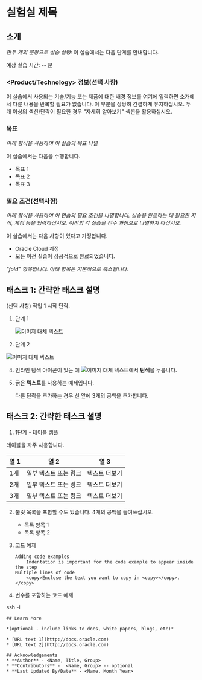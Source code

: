 # 실험실 제목

## 소개

_한두 개의 문장으로 실습 설명:_ 이 실습에서는 다음 단계를 안내합니다.

예상 실습 시간: -- 분

### <Product/Technology> 정보(선택 사항)

이 실습에서 사용되는 기술/기능 또는 제품에 대한 배경 정보를 여기에 입력하면 소개에서 다룬 내용을 반복할 필요가 없습니다. 이 부분을 상당히 간결하게 유지하십시오. 두 개 이상의 섹션/단락이 필요한 경우 "자세히 알아보기" 섹션을 활용하십시오.

### 목표

_아래 형식을 사용하여 이 실습의 목표 나열_

이 실습에서는 다음을 수행합니다.

*   목표 1
*   목표 2
*   목표 3

### 필요 조건(선택사항)

_아래 형식을 사용하여 이 연습의 필요 조건을 나열합니다. 실습을 완료하는 데 필요한 지식, 계정 등을 입력하십시오. 이전의 각 실습을 선수 과정으로 나열하지 마십시오._

이 실습에서는 다음 사항이 있다고 가정합니다.

*   Oracle Cloud 계정
*   모든 이전 실습이 성공적으로 완료되었습니다.

_"fold" 항목입니다. 아래 항목은 기본적으로 축소됩니다._

## 태스크 1: 간략한 태스크 설명

(선택 사항) 작업 1 시작 단락.

1.  단계 1
    
    ![이미지 대체 텍스트](images/sample1.png)
    
2.  단계 2
    

![이미지 대체 텍스트](images/sample1.png)

4.  인라인 탐색 아이콘이 있는 예 ![이미지 대체 텍스트](images/sample2.png)에서 **탐색**을 누릅니다.
    
5.  굵은 **텍스트**를 사용하는 예제입니다.
    
    다른 단락을 추가하는 경우 선 앞에 3개의 공백을 추가합니다.
    

## 태스크 2: 간략한 태스크 설명

1.  1단계 - 테이블 샘플

테이블을 자주 사용합니다.

| 열 1 | 열 2 | 열 3 |
| --- | --- | --- |
| 1개 | 일부 텍스트 또는 링크 | 텍스트 더보기 |
| 2개 | 일부 텍스트 또는 링크 | 텍스트 더보기 |
| 3개 | 일부 텍스트 또는 링크 | 텍스트 더보기 |

2.  불릿 목록을 포함할 수도 있습니다. 4개의 공백을 들여쓰십시오.
    
    *   목록 항목 1
    *   목록 항목 2
3.  코드 예제
    
        Adding code examples
        	Indentation is important for the code example to appear inside the step
        Multiple lines of code
        	<copy>Enclose the text you want to copy in <copy></copy>.</copy>
        
4.  변수를 포함하는 코드 예제
    

ssh -i

    
    ## Learn More
    
    *(optional - include links to docs, white papers, blogs, etc)*
    
    * [URL text 1](http://docs.oracle.com)
    * [URL text 2](http://docs.oracle.com)
    
    ## Acknowledgements
    * **Author** - <Name, Title, Group>
    * **Contributors** -  <Name, Group> -- optional
    * **Last Updated By/Date** - <Name, Month Year>